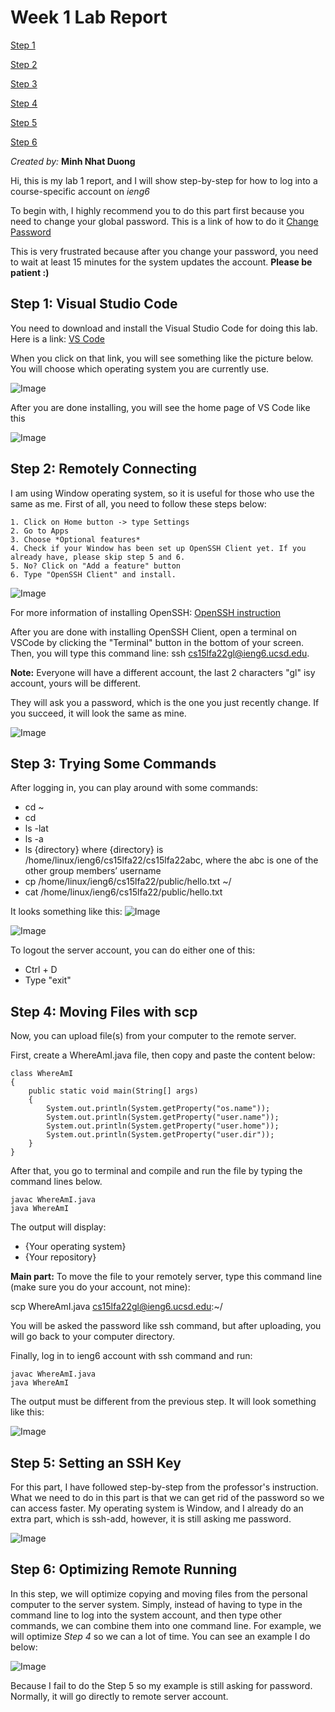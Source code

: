 # Week 1 Lab Report

[Step 1]()

[Step 2]()

[Step 3]()

[Step 4]()

[Step 5]()

[Step 6]()

*Created by:* **Minh Nhat Duong**

Hi, this is my lab 1 report, and I will show step-by-step for how to log into a course-specific account on *ieng6*

To begin with, I highly recommend you to do this part first because you need to change your global password.
This is a link of how to do it [Change Password](https://docs.google.com/document/d/1hs7CyQeh-MdUfM9uv99i8tqfneos6Y8bDU0uhn1wqho/edit)

This is very frustrated because after you change your password, you need to wait at least 15 minutes for the system updates the account. **Please be patient :)**

## Step 1: **Visual Studio Code**

You need to download and install the Visual Studio Code for doing this lab. 
Here is a link: [VS Code](https://code.visualstudio.com/download)

When you click on that link, you will see something like the picture below. 
You will choose which operating system you are currently use.

![Image](VSCode1.JPG)

After you are done installing, you will see the home page of VS Code like this

![Image](VSCode2.JPG)

## Step 2: **Remotely Connecting**

I am using Window operating system, so it is useful for those who use the same as me. 
First of all, you need to follow these steps below:

    1. Click on Home button -> type Settings
    2. Go to Apps
    3. Choose *Optional features*
    4. Check if your Window has been set up OpenSSH Client yet. If you already have, please skip step 5 and 6.
    5. No? Click on "Add a feature" button 
    6. Type "OpenSSH Client" and install.

![Image](OpenSSHClient.JPG)

For more information of installing OpenSSH: [OpenSSH instruction](https://learn.microsoft.com/en-us/windows-server/administration/openssh/openssh_install_firstuse?tabs=gui)

After you are done with installing OpenSSH Client, open a terminal on VSCode by clicking the "Terminal" button in the bottom of your screen. 
Then, you will type this command line: ssh cs15lfa22gl@ieng6.ucsd.edu.

**Note:** Everyone will have a different account, the last 2 characters "gl" isy account, yours will be different. 

They will ask you a password, which is the one you just recently change. If you succeed, it will look the same as mine. 

![Image](SuccessLoggingIn.JPG)

## Step 3: **Trying Some Commands**

After logging in, you can play around with some commands:

  - cd ~
  - cd
  - ls -lat
  - ls -a
  - ls {directory} where {directory} is /home/linux/ieng6/cs15lfa22/cs15lfa22abc, where the abc is one of the other group members’ username
  - cp /home/linux/ieng6/cs15lfa22/public/hello.txt ~/
  - cat /home/linux/ieng6/cs15lfa22/public/hello.txt

It looks something like this: 
![Image](Command1.JPG)

![Image](Command2.JPG)

To logout the server account, you can do either one of this:
  - Ctrl + D
  - Type "exit"

## Step 4: **Moving Files with scp**

Now, you can upload file(s) from your computer to the remote server.

First, create a WhereAmI.java file, then copy and paste the content below:

    class WhereAmI 
    {
        public static void main(String[] args) 
        {
            System.out.println(System.getProperty("os.name"));
            System.out.println(System.getProperty("user.name"));
            System.out.println(System.getProperty("user.home"));
            System.out.println(System.getProperty("user.dir"));
        }
    }

After that, you go to terminal and compile and run the file by typing the command lines below.

    javac WhereAmI.java
    java WhereAmI

The output will display:

- {Your operating system}
- {Your repository}

**Main part:** To move the file to your remotely server, type this command line (make sure you do your account, not mine):

scp WhereAmI.java cs15lfa22gl@ieng6.ucsd.edu:~/

You will be asked the password like ssh command, but after uploading, you will go back to your computer directory. 

Finally, log in to ieng6 account with ssh command and run:

    javac WhereAmI.java
    java WhereAmI
    
The output must be different from the previous step. It will look something like this:

![Image](CopyPasteJavaFile.JPG)

## Step 5: **Setting an SSH Key**

For this part, I have followed step-by-step from the professor's instruction. 
What we need to do in this part is that we can get rid of the password so we can access faster. 
My operating system is Window, and I already do an extra part, which is ssh-add, however, it is still asking me password.

![Image](Part7_Stuck.JPG)

## Step 6: **Optimizing Remote Running**

In this step, we will optimize copying and moving files from the personal computer to the server system.
Simply, instead of having to type in the command line to log into the system account, and then type other commands, we can combine them into one command line.
For example, we will optimize *Step 4* so we can a lot of time. You can see an example I do below:

![Image](OptimizeRunning.JPG)

Because I fail to do the Step 5 so my example is still asking for password. Normally, it will go directly to remote server account.
